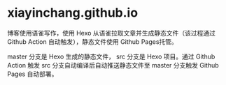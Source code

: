 # xiayinchang.github.io
博客使用语雀写作，使用 Hexo 从语雀拉取文章并生成静态文件（该过程通过 Github Action 自动触发），静态文件使用 Github Pages托管。

master 分支是 Hexo 生成的静态文件， src 分支是 Hexo 项目。通过 Github Action 触发 src 分支自动编译后自动推送静态文件至 master 分支触发 Github Pages 自动部署。

